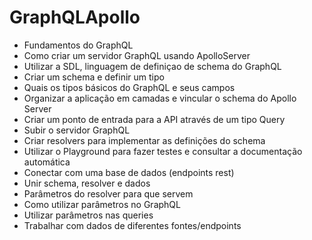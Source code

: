 # GraphQLApollo

- Fundamentos do GraphQL
- Como criar um servidor GraphQL usando ApolloServer
- Utilizar a SDL, linguagem de definiçao de schema do GraphQL
- Criar um schema e definir um tipo
- Quais os tipos básicos do GraphQL e seus campos
  <br/>
- Organizar a aplicação em camadas e vincular o schema do Apollo Server
- Criar um ponto de entrada para a API através de um tipo Query
- Subir o servidor GraphQL
- Criar resolvers para implementar as definições do schema
- Utilizar o Playground para fazer testes e consultar a documentação automática
  <br/>
- Conectar com uma base de dados (endpoints rest)
- Unir schema, resolver e dados
- Parâmetros do resolver para que servem
- Como utilizar parâmetros no GraphQL
- Utilizar parâmetros nas queries
- Trabalhar com dados de diferentes fontes/endpoints
